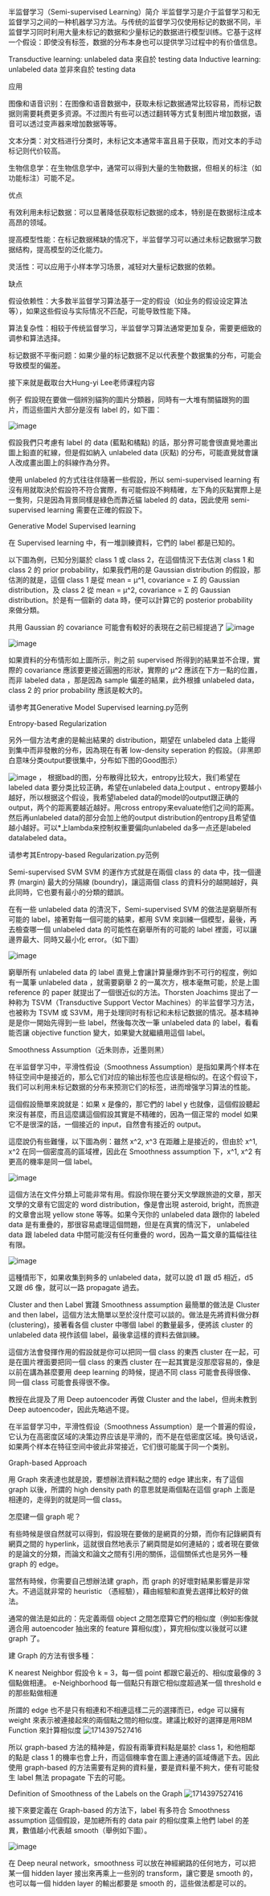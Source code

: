 半监督学习（Semi-supervised Learning）简介
半监督学习是介于监督学习和无监督学习之间的一种机器学习方法。与传统的监督学习仅使用标记的数据不同，半监督学习同时利用大量未标记的数据和少量标记的数据进行模型训练。它基于这样一个假设：即使没有标签，数据的分布本身也可以提供学习过程中的有价值信息。

Transductive learning: unlabeled data 來自於 testing data
Inductive learning: unlabeled data 並非來自於 testing data

应用

图像和语音识别：在图像和语音数据中，获取未标记数据通常比较容易，而标记数据则需要耗费更多资源。不过图片有些可以透过翻转等方式复制图片增加数据，语音可以透过变声器来增加数据等等。

文本分类：对文档进行分类时，未标记文本通常丰富且易于获取，而对文本的手动标记则代价较高。

生物信息学：在生物信息学中，通常可以得到大量的生物数据，但相关的标注（如功能标注）可能不足。

优点

有效利用未标记数据：可以显著降低获取标记数据的成本，特别是在数据标注成本高昂的领域。

提高模型性能：在标记数据稀缺的情况下，半监督学习可以通过未标记数据学习数据结构，提高模型的泛化能力。

灵活性：可以应用于小样本学习场景，减轻对大量标记数据的依赖。

缺点

假设依赖性：大多数半监督学习算法基于一定的假设（如业务的假设设定算法等），如果这些假设与实际情况不匹配，可能导致性能下降。

算法复杂性：相较于传统监督学习，半监督学习算法通常更加复杂，需要更细致的调参和算法选择。

标记数据不平衡问题：如果少量的标记数据不足以代表整个数据集的分布，可能会导致模型的偏差。

接下来就是截取台大Hung-yi Lee老师课程内容

例子
假設現在要做一個辨別貓狗的圖片分類器，同時有一大堆有關貓跟狗的圖片，而這些圖片大部分是沒有 label 的，如下圖：

![image](https://github.com/joycelai140420/MachineLearning/assets/167413809/b869a91a-b5a2-4d61-9449-f58febce3f75)

假設我們只考慮有 label 的 data (藍點和橘點) 的話，那分界可能會很直覺地畫出圖上鉛直的紅線，但是假如納入 unlabeled data (灰點) 的分布，可能直覺就會讓人改成畫出圖上的斜線作為分界。

使用 unlabeled 的方式往往伴隨著一些假設，所以 semi-supervised learning 有沒有用就取決於假設符不符合實際，有可能假設不夠精確，左下角的灰點實際上是一隻狗，只是因為背景同樣是綠色而靠近貓 labeled 的 data，因此使用 semi-supervised learning 需要在正確的假設下。

Generative Model Supervised learning

在 Supervised learning 中，有一堆訓練資料，它們的 label 都是已知的。

以下圖為例，已知分別屬於 class 1 或 class 2，在這個情況下去估測 class 1 和 class 2 的 prior probability，如果我們用的是 Gaussian distribution 的假設，那估測的就是，這個 class 1 是從 mean = μ^1, covariance = Σ 的 Gaussian distribution，及 class 2 從 mean = μ^2, covariance = Σ 的 Gaussian distribution。於是有一個新的 data 時，便可以計算它的 posterior probability 來做分類。

共用 Gaussian 的 covariance 可能會有較好的表現在之前已經提過了
![image](https://github.com/joycelai140420/MachineLearning/assets/167413809/33f47ae8-415a-40c9-aacc-bce23d6c5d99)

![image](https://github.com/joycelai140420/MachineLearning/assets/167413809/76bd8795-e8ed-4ef2-a210-5a36ebba2cc9)

如果資料的分布情形如上圖所示，則之前 supervised 所得到的結果並不合理，實際的 covariance 應該要更接近圓圈的形狀，實際的 μ^2 應該在下方一點的位置，而非 labeled data ，那是因為 sample 偏差的結果，此外根據 unlabeled data，class 2 的 prior probability 應該是較大的。

请参考其Generative Model Supervised learning.py范例

Entropy-based Regularization

另外一個方法考慮的是輸出結果的 distribution，期望在 unlabeled data 上能得到集中而非發散的分布，因為現在有著 low-density seperation 的假設。（非黑即白意味分类output要很集中，分布如下图的Good图示）

![image](https://github.com/joycelai140420/MachineLearning/assets/167413809/81b979d5-7cea-4803-af53-598bed762f7a)
，
根据bad的图，分布散得比较大，entropy比较大，我们希望在labeled data 要分类比较正确，希望在unlabeled data上output 、entropy要越小越好，所以根据这个假设，我希望labeled data的model的output跟正确的output，两个的距离要越近越好。用cross entropy来evaluate他们之间的距离。然后再unlabeled data的部分会加上他的output distribution的entropy且希望值越小越好。可以*上lambda来控制权重要偏向unlabeled da多一点还是labeled datalabeled data。

请参考其Entropy-based Regularization.py范例

Semi-supervised SVM
SVM 的運作方式就是在兩個 class 的 data 中，找一個邊界 (margin) 最大的分隔線 (boundry)，讓這兩個 class 的資料分的越開越好，與此同時，它也要有最小的分類的錯誤。

在有一些 unlabeled data 的清況下，Semi-supervised SVM 的做法是窮舉所有可能的 label，接著對每一個可能的結果，都用 SVM 來訓練一個模型，最後，再去檢查哪一個 unlabeled data 的可能性在窮舉所有的可能的 label 裡面，可以讓邊界最大、同時又最小化 error。（如下圖）

![image](https://github.com/joycelai140420/MachineLearning/assets/167413809/886d648a-c5cd-4b45-96e7-fbc4f16c5d0f)

窮舉所有 unlabeled data 的 label 直覺上會讓計算量爆炸到不可行的程度，例如有一萬筆 unlabeled data ，就需要窮舉 2 的一萬次方，根本毫無可能，於是上圖 reference 的 paper 就提出了一個很近似的方法。Thorsten Joachims 提出了一种称为 TSVM（Transductive Support Vector Machines）的半监督学习方法，也被称为 TSVM 或 S3VM，用于处理同时有标记和未标记数据的情况。基本精神是是你一開始先得到一些 label，然後每次改一筆 unlabeled data 的 label，看看能否讓 objective function 變大，如果變大就繼續用這個 label。

Smoothness Assumption（近朱则赤，近墨则黑）

在半监督学习中，平滑性假设（Smoothness Assumption）是指如果两个样本在特征空间中是接近的，那么它们对应的输出标签也应该是相似的。在这个假设下，我们可以利用未标记数据的分布来预测它们的标签，进而增强学习算法的性能。

這個假設簡單來說就是：如果 x 是像的，那它們的 label y 也就像，這個假設聽起來沒有甚麼，而且這麼講這個假設其實是不精確的，因為一個正常的 model 如果它不是很深的話，一個接近的 input，自然會有接近的 output。

這麼說仍有些難懂，以下圖為例：雖然 x^2, x^3 在距離上是接近的，但由於 x^1, x^2 在同一個密度高的區域裡，因此在 Smoothness assumption 下，x^1, x^2 有更高的機率是同一個 label。

![image](https://github.com/joycelai140420/MachineLearning/assets/167413809/f4c25100-6ddf-41de-b53b-6d8787ebce97)

這個方法在文件分類上可能非常有用。假設你現在要分天文學跟旅遊的文章，那天文學的文章有它固定的 word distribution，像是會出現 asteroid, bright，而旅遊的文章會出現 yellow stone 等等。如果今天你的 unlabeled data 跟你的 labeled data 是有重疊的，那很容易處理這個問題，但是在真實的情況下， unlabeled data 跟 labeled data 中間可能沒有任何重疊的 word，因為一篇文章的篇幅往往有限。

![image](https://github.com/joycelai140420/MachineLearning/assets/167413809/54f46606-4023-4cd7-b359-d9a9f9d5001e)

這種情形下，如果收集到夠多的 unlabeled data，就可以說 d1 跟 d5 相近，d5 又跟 d6 像，就可以一路 propagate 過去。

Cluster and then Label
實踐 Smoothness assumption 最簡單的做法是 Cluster and then label，這個方法太簡單以至於沒什麼可以談的。做法是先將資料做分群 (clustering)，接著看各個 cluster 中哪個 label 的數量最多，便將該 cluster 的 unlabeled data 視作該個 label，最後拿這樣的資料去做訓練。

這個方法會發揮作用的假設就是你可以把同一個 class 的東西 cluster 在一起，可是在圖片裡面要把同一個 class 的東西 cluster 在一起其實是沒那麼容易的，像是以前在講為甚麼要用 deep learning 的時候，提過不同 class 可能會長得很像、同一個 class 可能會長得很不像。

教授在此提及了用 Deep autoencoder 再做 Cluster and the label，但尚未教到 Deep autoencoder，因此先略過不提。

在半监督学习中，平滑性假设（Smoothness Assumption）是一个普遍的假设，它认为在高密度区域的决策边界应该是平滑的，而不是在低密度区域。换句话说，如果两个样本在特征空间中彼此非常接近，它们很可能属于同一个类别。

Graph-based Approach

用 Graph 來表達也就是說，要想辦法資料點之間的 edge 建出來，有了這個 graph 以後，所謂的 high density path 的意思就是兩個點在這個 graph 上面是相連的，走得到的就是同一個 class。

怎麼建一個 graph 呢？

有些時候是很自然就可以得到，假設現在要做的是網頁的分類，而你有記錄網頁有網頁之間的 hyperlink，這就很自然地表示了網頁間是如何連結的；或者現在要做的是論文的分類，而論文和論文之間有引用的關係，這個關係式也是另外一種 graph 的 edge。

當然有時候，你需要自己想辦法建 graph，而 graph 的好壞對結果影響是非常大。不過這就非常的 heuristic （憑經驗），藉由經驗和直覺去選擇比較好的做法。

通常的做法是如此的：先定義兩個 object 之間怎麼算它們的相似度（例如影像就適合用 autoencoder 抽出來的 feature 算相似度），算完相似度以後就可以建 graph 了。

建 Graph 的方法有很多種：

K nearest Neighbor 假設令 k = 3，每一個 point 都跟它最近的、相似度最像的 3 個點做相連。
e-Neighborhood 每一個點只有跟它相似度超過某一個 threshold e 的那些點做相連

所謂的 edge 也不是只有相連和不相連這樣二元的選擇而已，edge 可以擁有 weight 來表示被連接起來的兩個點之間的相似度。建議比較好的選擇是用RBM Function 來計算相似度
![1714397527416](https://github.com/joycelai140420/MachineLearning/assets/167413809/58ecb8a5-afc2-48c3-b72e-f01b066e121c)

所以 graph-based 方法的精神是，假設有兩筆資料點是屬於 class 1，和他相鄰的點是 class 1 的機率也會上升，而這個機率會在圖上連通的區域傳遞下去。因此使用 graph-based 的方法需要有足夠的資料量，要是資料量不夠大，便有可能發生 label 無法 propagate 下去的可能。

Definition of Smoothness of the Labels on the Graph
![1714397527416](https://github.com/joycelai140420/MachineLearning/assets/167413809/10e58051-9b97-4e3c-b1ff-6f27524ba7cf)

接下來要定義在 Graph-based 的方法下，label 有多符合 Smoothness assumption 這個假設，是加總所有的 data pair 的相似度乘上他們 label 的差異，數值越小代表越 smooth（舉例如下圖）。

![image](https://github.com/joycelai140420/MachineLearning/assets/167413809/912620e6-7fee-4061-82b2-e5b2111feb49)

在 Deep neural network，smoothness 可以放在神經網路的任何地方，可以把某一個 hidden layer 接出來再乘上一些別的 transform，讓它要是 smooth 的，也可以每一個 hidden layer 的輸出都要是 smooth 的，這些做法都是可以的。
